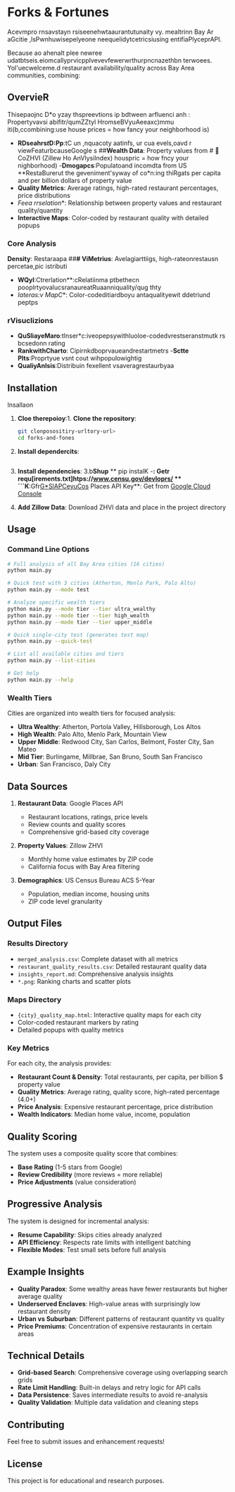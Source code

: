 # Forks & Fortunes

Acevmpro rnsavstayn rsiseenehwtaaurantutunaity vy. mealtrinn Bay Ar aGcitie ,lsPwnhuwisepelyeone neequelidytcetricsiusing entifiaPlyceprAPI.

Because ao ahenalt plee newree udatbtseis.eiomcallyprvicpplvevevfewerwrthurpncnazethbn terwoees. Yol'uecwelceme.d restaurant availability/quality across Bay Area communities, combining:

## OvervieR

Thisepaojnc  D*o yzay thspreevtions ip bdtween arfluenci anh : Propertyvavsi abifitr/qumZZtyl HromseBVyuAeeaxc)mmu iti(b,ccombining:use house prices = how fancy your neighborhood is)

- **RDseahrs*t*D:Pp**:tC un ,nquacoty aatinfs, ur cua evels,oavd r viewFeaturbcauseGoogle s
##**Wealth Data**: Property values from # 🎯 CoZHVI (Zillew Ho AnVlysiIndex) houspric = how fncy your nighborhood)
-**Dmogapcs**:Populatoand incomdta from US **RestaBurerut the geveniment'syway of co*n:ing thiRgats per capita and per billion dollars of property value
- **Quality Metrics**: Average ratings, high-rated restaurant percentages, price distributions
- *Feea rrselation**: Relationship between property values and restaurant quality/quantity
- **Interactive Maps**: Color-coded by restaurant quality with detailed popups
### Core Analysis
**Density**: Restaraapa
##**# ViMetrius**: Avelagiarttiigs, high-rateonrestausn percetae,pic istributi
- **WQyl**:Ctrerlation**:cRelatiinma ptbethecn pooplrtyovalucsranaureatRuaanniquality/qug thty
- **Iateras*:v  MapC**: Color-codeditiardboyu antaqualityewit ddetriund peptps

### rVisuclizions
- **QuSliayeMaro**:tInser*c:iveopepsywithluoloe-codedvrestseranstmutk rs bcsedonn rating 
- **RankwithCharto**: Cipirnkdboprvaueandrestartmetrs
-**Sctte Plts**:Proprtyue vsnt cout wihpopulowightig
- **QualiyAnlsis**:Distribuin fexellent vsaveragrestaurbyaa
## Installation
Insallaon

1. **Cloe therepoioy**:1. **Clone the repository**:
      ```bash
      git clonposositiry-urltory-url>
      cd forks-and-fones
   ```

2. **Install dependercits**:
   ```bauhnes
      ```
   
2. **Install dependencies**:
3.b**Shup**
     ** pip instalK -**: Getr requ[irements.txt]htps://www.censu.gov/devloprs/
     ** ```K**:Gfr[G*SlAPCeyuCos](ts://onl.ogg.o/) Places API Key**: Get from [Google Cloud Console](https://console.cloud.google.com/)

4. **Add Zillow Data**: Download ZHVI data and place in the project directory

## Usage

### Command Line Options

```bash
# Full analysis of all Bay Area cities (16 cities)
python main.py

# Quick test with 3 cities (Atherton, Menlo Park, Palo Alto)
python main.py --mode test

# Analyze specific wealth tiers
python main.py --mode tier --tier ultra_wealthy
python main.py --mode tier --tier high_wealth
python main.py --mode tier --tier upper_middle

# Quick single-city test (generates test map)
python main.py --quick-test

# List all available cities and tiers
python main.py --list-cities

# Get help
python main.py --help
```

### Wealth Tiers

Cities are organized into wealth tiers for focused analysis:

- **Ultra Wealthy**: Atherton, Portola Valley, Hillsborough, Los Altos
- **High Wealth**: Palo Alto, Menlo Park, Mountain View  
- **Upper Middle**: Redwood City, San Carlos, Belmont, Foster City, San Mateo
- **Mid Tier**: Burlingame, Millbrae, San Bruno, South San Francisco
- **Urban**: San Francisco, Daly City

## Data Sources

1. **Restaurant Data**: Google Places API
   - Restaurant locations, ratings, price levels
   - Review counts and quality scores
   - Comprehensive grid-based city coverage

2. **Property Values**: Zillow ZHVI
   - Monthly home value estimates by ZIP code
   - California focus with Bay Area filtering

3. **Demographics**: US Census Bureau ACS 5-Year
   - Population, median income, housing units
   - ZIP code level granularity

## Output Files

### Results Directory
- `merged_analysis.csv`: Complete dataset with all metrics
- `restaurant_quality_results.csv`: Detailed restaurant quality data
- `insights_report.md`: Comprehensive analysis insights
- `*.png`: Ranking charts and scatter plots

### Maps Directory
- `{city}_quality_map.html`: Interactive quality maps for each city
- Color-coded restaurant markers by rating
- Detailed popups with quality metrics

### Key Metrics

For each city, the analysis provides:

- **Restaurant Count & Density**: Total restaurants, per capita, per billion $ property value
- **Quality Metrics**: Average rating, quality score, high-rated percentage (4.0+)
- **Price Analysis**: Expensive restaurant percentage, price distribution
- **Wealth Indicators**: Median home value, income, population

## Quality Scoring

The system uses a composite quality score that combines:
- **Base Rating** (1-5 stars from Google)
- **Review Credibility** (more reviews = more reliable)
- **Price Adjustments** (value consideration)

## Progressive Analysis

The system is designed for incremental analysis:
- **Resume Capability**: Skips cities already analyzed
- **API Efficiency**: Respects rate limits with intelligent batching
- **Flexible Modes**: Test small sets before full analysis

## Example Insights

- **Quality Paradox**: Some wealthy areas have fewer restaurants but higher average quality
- **Underserved Enclaves**: High-value areas with surprisingly low restaurant density
- **Urban vs Suburban**: Different patterns of restaurant quantity vs quality
- **Price Premiums**: Concentration of expensive restaurants in certain areas

## Technical Details

- **Grid-based Search**: Comprehensive coverage using overlapping search grids
- **Rate Limit Handling**: Built-in delays and retry logic for API calls
- **Data Persistence**: Saves intermediate results to avoid re-analysis
- **Quality Validation**: Multiple data validation and cleaning steps

## Contributing

Feel free to submit issues and enhancement requests!

## License

This project is for educational and research purposes.
